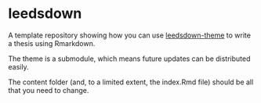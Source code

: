 # leedsdown

A template repository showing how you can use [leedsdown-theme](https://github.com/harryclegg/leedsdown-theme) to write a thesis using Rmarkdown.

The theme is a submodule, which means future updates can be distributed easily.

The content folder (and, to a limited extent, the index.Rmd file) should be all that you need to change.
